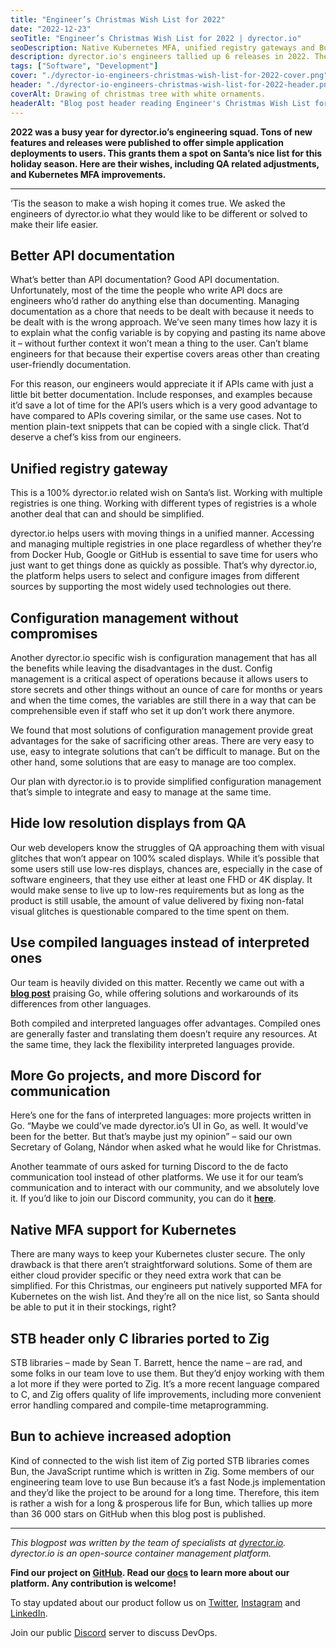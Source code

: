 ```yaml
---
title: "Engineer’s Christmas Wish List for 2022"
date: "2022-12-23"
seoTitle: "Engineer’s Christmas Wish List for 2022 | dyrector.io"
seoDescription: Native Kubernetes MFA, unified registry gateways and Bun adoption made it to the wish list of dyrector.io's engineers in 2022.
description: dyrector.io's engineers tallied up 6 releases in 2022. They definitely deserve a spot on Santa's nice list. Find out what they wish for this holiday season.
tags: ["Software", "Development"]
cover: "./dyrector-io-engineers-christmas-wish-list-for-2022-cover.png"
header: "./dyrector-io-engineers-christmas-wish-list-for-2022-header.png"
coverAlt: Drawing of christmas tree with white ornaments.
headerAlt: "Blog post header reading Engineer's Christmas Wish List for 2022."
---
```


**2022 was a busy year for dyrector.io’s engineering squad. Tons of new features and releases were published to offer simple application deployments to users. This grants them a spot on Santa’s nice list for this holiday season. Here are their wishes, including QA related adjustments, and Kubernetes MFA improvements.**

---

‘Tis the season to make a wish hoping it comes true. We asked the engineers of dyrector.io what they would like to be different or solved to make their life easier.

## Better API documentation

What’s better than API documentation? Good API documentation. Unfortunately, most of the time the people who write API docs are engineers who’d rather do anything else than documenting. Managing documentation as a chore that needs to be dealt with because it needs to be dealt with is the wrong approach. We’ve seen many times how lazy it is to explain what the config variable is by copying and pasting its name above it – without further context it won’t mean a thing to the user. Can’t blame engineers for that because their expertise covers areas other than creating user-friendly documentation.

For this reason, our engineers would appreciate it if APIs came with just a little bit better documentation. Include responses, and examples because it’d save a lot of time for the API’s users which is a very good advantage to have compared to APIs covering similar, or the same use cases. Not to mention plain-text snippets that can be copied with a single click. That’d deserve a chef’s kiss from our engineers.

## Unified registry gateway

This is a 100% dyrector.io related wish on Santa’s list. Working with multiple registries is one thing. Working with different types of registries is a whole another deal that can and should be simplified.

dyrector.io helps users with moving things in a unified manner. Accessing and managing multiple registries in one place regardless of whether they’re from Docker Hub, Google or GitHub is essential to save time for users who just want to get things done as quickly as possible. That’s why dyrector.io, the platform helps users to select and configure images from different sources by supporting the most widely used technologies out there.

## Configuration management without compromises

Another dyrector.io specific wish is configuration management that has all the benefits while leaving the disadvantages in the dust. Config management is a critical aspect of operations because it allows users to store secrets and other things without an ounce of care for months or years and when the time comes, the variables are still there in a way that can be comprehensible even if staff who set it up don’t work there anymore.

We found that most solutions of configuration management provide great advantages for the sake of sacrificing other areas. There are very easy to use, easy to integrate solutions that can’t be difficult to manage. But on the other hand, some solutions that are easy to manage are too complex.

Our plan with dyrector.io is to provide simplified configuration management that’s simple to integrate and easy to manage at the same time.

## Hide low resolution displays from QA

Our web developers know the struggles of QA approaching them with visual glitches that won’t appear on 100% scaled displays. While it’s possible that some users still use low-res displays, chances are, especially in the case of software engineers, that they use either at least one FHD or 4K display. It would make sense to live up to low-res requirements but as long as the product is still usable, the amount of value delivered by fixing non-fatal visual glitches is questionable compared to the time spent on them.

## Use compiled languages instead of interpreted ones

Our team is heavily divided on this matter. Recently we came out with a **[blog post](https://blog.dyrector.io/2022-12-05-ups-and-downs-of-golang/)** praising Go, while offering solutions and workarounds of its differences from other languages.

Both compiled and interpreted languages offer advantages. Compiled ones are generally faster and translating them doesn’t require any resources. At the same time, they lack the flexibility interpreted languages provide.

## More Go projects, and more Discord for communication

Here’s one for the fans of interpreted languages: more projects written in Go. “Maybe we could’ve made dyrector.io’s UI in Go, as well. It would’ve been for the better. But that’s maybe just my opinion” – said our own Secretary of Golang, Nándor when asked what he would like for Christmas.

Another teammate of ours asked for turning Discord to the de facto communication tool instead of other platforms. We use it for our team’s communication and to interact with our community, and we absolutely love it. If you’d like to join our Discord community, you can do it **[here](https://discord.gg/hMyT9cbYFD)**.

## Native MFA support for Kubernetes

There are many ways to keep your Kubernetes cluster secure. The only drawback is that there aren’t straightforward solutions. Some of them are either cloud provider specific or they need extra work that can be simplified. For this Christmas, our engineers put natively supported MFA for Kubernetes on the wish list. And they’re all on the nice list, so Santa should be able to put it in their stockings, right?

## STB header only C libraries ported to Zig

STB libraries – made by Sean T. Barrett, hence the name – are rad, and some folks in our team love to use them. But they’d enjoy working with them a lot more if they were ported to Zig. It’s a more recent language compared to C, and Zig offers quality of life improvements, including more convenient error handling compared and compile-time metaprogramming.

## Bun to achieve increased adoption

Kind of connected to the wish list item of Zig ported STB libraries comes Bun, the JavaScript runtime which is written in Zig. Some members of our engineering team love to use Bun because it’s a fast Node.js implementation and they’d like the project to be around for a long time. Therefore, this item is rather a wish for a long & prosperous life for Bun, which tallies up more than 36 000 stars on GitHub when this blog post is published.

---

_This blogpost was written by the team of specialists at [dyrector.io](https://dyrector.io). dyrector.io is an open-source container management platform._

**Find our project on [GitHub](https://github.com/dyrector-io/dyrectorio/). Read our [docs](https://docs.dyrector.io/) to learn more about our platform. Any contribution is welcome!**

To stay updated about our product follow us on [Twitter](https://twitter.com/dyrectorio), [Instagram](https://www.instagram.com/dyrectorio/) and [LinkedIn](https://www.linkedin.com/company/dyrectorio/).

Join our public [Discord](https://discord.gg/hMyT9cbYFD) server to discuss DevOps.